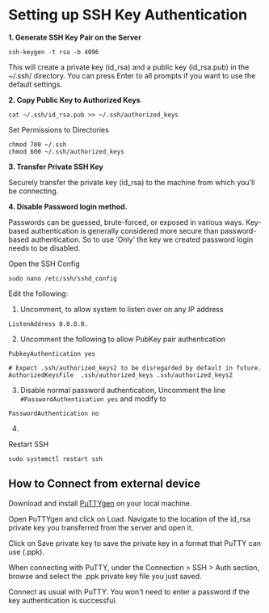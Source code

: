 # Setting up SSH Key Authentication

**1.	Generate SSH Key Pair on the Server**
```
ssh-keygen -t rsa -b 4096
```
This will create a private key (id_rsa) and a public key (id_rsa.pub) in the ~/.ssh/ directory. You can press Enter to all prompts if you want to use the default settings.

**2.	Copy Public Key to Authorized Keys**
```
cat ~/.ssh/id_rsa.pub >> ~/.ssh/authorized_keys
```

Set Permissions to Directories
```
chmod 700 ~/.ssh
chmod 600 ~/.ssh/authorized_keys
```

**3.	Transfer Private SSH Key**

Securely transfer the private key (id_rsa) to the machine from which you'll be connecting.

**4.	Disable Password login method.**

Passwords can be guessed, brute-forced, or exposed in various ways. Key-based authentication is generally considered more secure than password-based authentication. So to use ‘Only’ the key we created password login needs to be disabled.

Open the SSH Config

```
sudo nano /etc/ssh/sshd_config
```

Edit the following:

1. Uncomment, to allow system to listen over <disired port> on any IP address 
```
ListenAddress 0.0.0.0.
```

2. Uncomment the following to allow PubKey pair authentication
```
PubkeyAuthentication yes

# Expect .ssh/authorized_keys2 to be disregarded by default in future.
AuthorizedKeysFile	.ssh/authorized_keys .ssh/authorized_keys2
```

3. Disable normal password authentication, Uncomment the line `#PasswordAuthentication yes` and modify to 
```
PasswordAuthentication no
```

4. 

Restart SSH
```
sudo systemctl restart ssh
```

## How to Connect from external device

Download and install [PuTTYgen](https://putty.org/) on your local machine.

Open PuTTYgen and click on Load. Navigate to the location of the id_rsa private key you transferred from the server and open it.

Click on Save private key to save the private key in a format that PuTTY can use (.ppk).

When connecting with PuTTY, under the Connection > SSH > Auth section, browse and select the .ppk private key file you just saved.

Connect as usual with PuTTY. You won't need to enter a password if the key authentication is successful.
